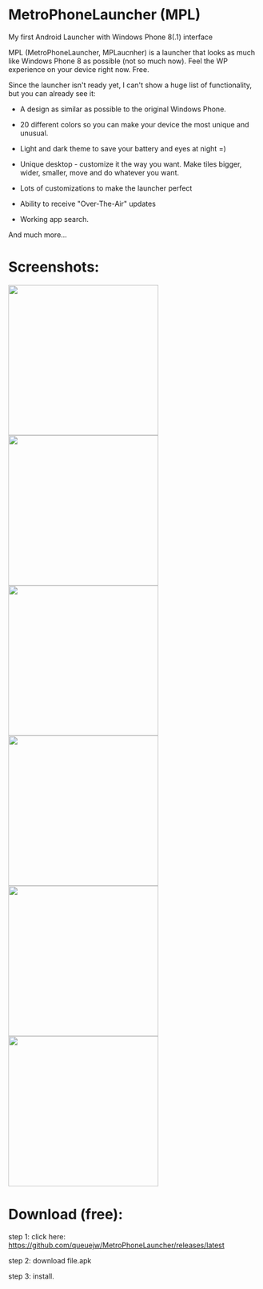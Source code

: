 # MetroPhoneLauncher (MPL)
My first Android Launcher with Windows Phone 8(.1) interface

MPL (MetroPhoneLauncher, MPLaucnher) is a launcher that looks as much like Windows Phone 8 as possible (not so much now). Feel the WP experience on your device right now. Free.

Since the launcher isn't ready yet, I can't show a huge list of functionality, but you can already see it:

- A design as similar as possible to the original Windows Phone.

- 20 different colors so you can make your device the most unique and unusual.

- Light and dark theme to save your battery and eyes at night =)

- Unique desktop - customize it the way you want. Make tiles bigger, wider, smaller, move and do whatever you want.

- Lots of customizations to make the launcher perfect

- Ability to receive "Over-The-Air" updates

- Working app search.

And much more... 

# Screenshots:

<img src='/screenshots/vb.jpg' width='300'> <img src='/screenshots/ab.jpg' width='300'> <img src='/screenshots/dg.jpg' width='300'> <img src='/screenshots/mm.jpg' width='300'> <img src='/screenshots/yc.jpg' width='300'>  <img src='/screenshots/po.jpg' width='300'>

# Download (free):

step 1: click here: https://github.com/queuejw/MetroPhoneLauncher/releases/latest

step 2: download file.apk

step 3: install.
